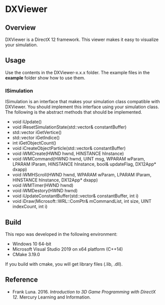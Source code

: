# DXViewer
## Overview
DXViewer is a DirectX 12 framework. This viewer makes it easy to visualize your simulation.

## Usage
Use the contents in the DXViewer-x.x.x folder. The example files in the **example** folder show how to use them.

### ISimulation
ISimulation is an interface that makes your simulation class compatible with DXViewer. You should implement this interface using your simulation class. The following is the abstract methods that should be implemented.
* void iUpdate()
* void iResetSimulationState(std::vector<ConstantBuffer>& constantBuffer)
* std::vector<Vertex> iGetVertice()
* std::vector<unsigned int> iGetIndice()
* int iGetObjectCount()
* void iCreateObjectParticle(std::vector<ConstantBuffer>& constantBuffer)
* void iWMCreate(HWND hwnd, HINSTANCE hInstance)
* void iWMCommand(HWND hwnd, UINT msg, WPARAM wParam, LPARAM lParam, HINSTANCE hInstance, bool& updateFlag, DX12App* dxapp) 
* void iWMHScroll(HWND hwnd, WPARAM wParam, LPARAM lParam, HINSTANCE hInstance, DX12App* dxapp)
* void iWMTimer(HWND hwnd)
* void iWMDestory(HWND hwnd)
* void iUpdateConstantBuffer(std::vector<ConstantBuffer>& constantBuffer, int i)
* void iDraw(Microsoft::WRL::ComPtr<ID3D12GraphicsCommandList>& mCommandList, int size, UINT indexCount, int i)

## Build
This repo was developed in the following environment:
* Windows 10 64-bit
* Microsoft Visual Studio 2019 on x64 platform (C++14)
* CMake 3.19.0

If you build with cmake, you will get library files (.lib, .dll).

## Reference
* Frank Luna. 2016. _Introduction to 3D Game Programming with DirectX 12_. Mercury Learning and Information.
